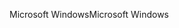 <span data-ttu-id="e820f-101">Microsoft Windows</span><span class="sxs-lookup"><span data-stu-id="e820f-101">Microsoft Windows</span></span>
